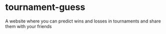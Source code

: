 # tournament-guess
A website where you can predict wins and losses in tournaments and share them with your friends
